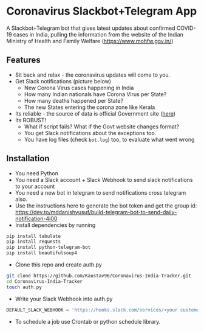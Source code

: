 # Coronavirus Slackbot+Telegram App
A Slackbot+Telegram bot that gives latest updates about confirmed COVID-19 cases in India, pulling the information from the website of the Indian Ministry of Health and Family Welfare (https://www.mohfw.gov.in/)

## Features
- Sit back and relax - the coronavirus updates will come to you.
- Get Slack notifications (picture below)
  -  New Corona Virus cases happening in India
  -  How many Indian nationals have Corona Virus per State?
  -  How many deaths happened per State?
  -  The new States entering the corona zone like Kerala
- Its reliable - the source of data is official Government site ([here](https://mohfw.gov.in/))
- Its ROBUST! 
  - What if script fails? What if the Govt website changes format?
  - You get Slack notifications about the exceptions too.
  - You have log files (check `bot.log`) too, to evaluate what went wrong
  
 
 ## Installation
- You need Python
- You need a Slack account + Slack Webhook to send slack notifications to your account
- You need a new bot in telegram to send notifications cross telegram also.
- Use the instructions here to generate the bot token and get the group id: https://dev.to/mddanishyusuf/build-telegram-bot-to-send-daily-notification-4i00
- Install dependencies by running
```bash
pip install tabulate
pip install requests
pip install python-telegram-bot
pip install beautifulsoup4
```
- Clone this repo and create auth.py
```bash
git clone https://github.com/Kaustav96/Coronavirus-India-Tracker.git
cd Coronavirus-India-Tracker
touch auth.py
```
- Write your Slack Webhook into auth.py
```python
DEFAULT_SLACK_WEBHOOK = 'https://hooks.slack.com/services/<your custome webhook url>'
```
- To schedule a job use Crontab or python schedule library.
